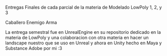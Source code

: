 Entregas Finales de cada parcial de la materia de Modelado LowPoly 1, 2, y 3

Caballero
Enemigo
Arma


La entrega semestral fue en UnrealEngine en su repositorio dedicado en la materia de LowPoly
y una colaboracion con otra materia en hacer un landscape nuestro que se uso en Unreal y ahora en Unity hecho en Maya y Substance Adobe
por mi :3
